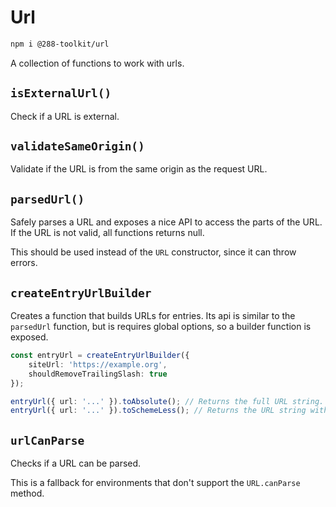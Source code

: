 # Url

```sh
npm i @288-toolkit/url
```

A collection of functions to work with urls.

## `isExternalUrl()`

Check if a URL is external.

## `validateSameOrigin()`

Validate if the URL is from the same origin as the request URL.

## `parsedUrl()`

Safely parses a URL and exposes a nice API to access the parts of the URL. If the URL is not valid,
all functions returns null.

This should be used instead of the `URL` constructor, since it can throw errors.

## `createEntryUrlBuilder`

Creates a function that builds URLs for entries. Its api is similar to the `parsedUrl` function, but
is requires global options, so a builder function is exposed.

```ts
const entryUrl = createEntryUrlBuilder({
	siteUrl: 'https://example.org',
	shouldRemoveTrailingSlash: true
});

entryUrl({ url: '...' }).toAbsolute(); // Returns the full URL string.
entryUrl({ url: '...' }).toSchemeLess(); // Returns the URL string without the scheme, composed of the pathname, search, and hash.
```

## `urlCanParse`

Checks if a URL can be parsed.

This is a fallback for environments that don't support the `URL.canParse` method.
